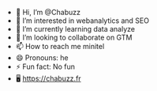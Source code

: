 - 👋 Hi, I’m @Chabuzz
- 👀 I’m interested in webanalytics and SEO
- 🌱 I’m currently learning data analyze
- 💞️ I’m looking to collaborate on GTM
- 📫 How to reach me minitel
- 😄 Pronouns: he
- ⚡ Fun fact: No fun
- 🖥 https://chabuzz.fr

<!---
Chabuzz/Chabuzz is a ✨ special ✨ repository because its `README.md` (this file) appears on your GitHub profile.
You can click the Preview link to take a look at your changes.
--->
